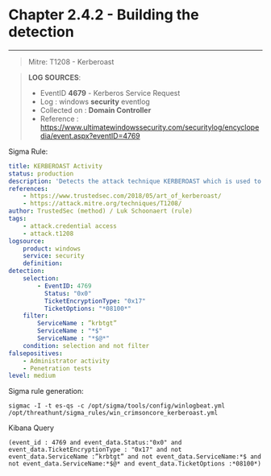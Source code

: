 # Chapter 2.4.2 - Building the detection 
----
> Mitre: T1208 - Kerberoast

> **LOG SOURCES**:
> - EventID **4679** - Kerberos Service Request
> - Log : windows **security** eventlog
> - Collected on : **Domain Controller**
> - Reference : https://www.ultimatewindowssecurity.com/securitylog/encyclopedia/event.aspx?eventID=4769
> 
> 

Sigma Rule:
```yaml
title: KERBEROAST Activity
status: production
description: 'Detects the attack technique KERBEROAST which is used to move laterally inside the network'
references:
    - https://www.trustedsec.com/2018/05/art_of_kerberoast/
    - https://attack.mitre.org/techniques/T1208/
author: TrustedSec (method) / Luk Schoonaert (rule)
tags:
    - attack.credential access
    - attack.t1208
logsource:
    product: windows
    service: security
    definition: 
detection:
    selection:
        - EventID: 4769
          Status: "0x0"
          TicketEncryptionType: "0x17"
          TicketOptions: "*08100*"
    filter:
        ServiceName : ”krbtgt”
        ServiceName : "*$"
        ServiceName : "*$@*"
    condition: selection and not filter
falsepositives:
    - Administrator activity
    - Penetration tests
level: medium
```
Sigma rule generation:

```code
sigmac -I -t es-qs -c /opt/sigma/tools/config/winlogbeat.yml /opt/threathunt/sigma_rules/win_crimsoncore_kerberoast.yml 
```

Kibana Query

```code
(event_id : 4769 and event_data.Status:"0x0" and event_data.TicketEncryptionType : "0x17" and not event_data.ServiceName :”krbtgt” and not event_data.ServiceName:*$ and not event_data.ServiceName:*$@* and event_data.TicketOptions :*08100*)
```